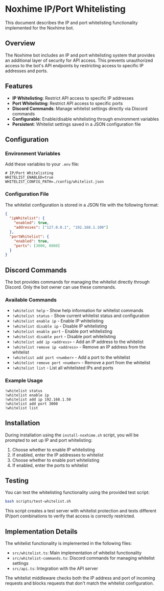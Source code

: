 # Noxhime IP/Port Whitelisting

This document describes the IP and port whitelisting functionality implemented for the Noxhime bot.

## Overview

The Noxhime bot includes an IP and port whitelisting system that provides an additional layer of security for API access. This prevents unauthorized access to the bot's API endpoints by restricting access to specific IP addresses and ports.

## Features

- **IP Whitelisting**: Restrict API access to specific IP addresses
- **Port Whitelisting**: Restrict API access to specific ports
- **Discord Commands**: Manage whitelist settings directly via Discord commands
- **Configurable**: Enable/disable whitelisting through environment variables
- **Persistent**: Whitelist settings saved in a JSON configuration file

## Configuration

### Environment Variables

Add these variables to your `.env` file:

```
# IP/Port Whitelisting
WHITELIST_ENABLED=true
WHITELIST_CONFIG_PATH=./config/whitelist.json
```

### Configuration File

The whitelist configuration is stored in a JSON file with the following format:

```json
{
  "ipWhitelist": {
    "enabled": true,
    "addresses": ["127.0.0.1", "192.168.1.100"]
  },
  "portWhitelist": {
    "enabled": true,
    "ports": [3000, 8080]
  }
}
```

## Discord Commands

The bot provides commands for managing the whitelist directly through Discord. Only the bot owner can use these commands.

### Available Commands

- `!whitelist help` - Show help information for whitelist commands
- `!whitelist status` - Show current whitelist status and configuration
- `!whitelist enable ip` - Enable IP whitelisting
- `!whitelist disable ip` - Disable IP whitelisting
- `!whitelist enable port` - Enable port whitelisting
- `!whitelist disable port` - Disable port whitelisting
- `!whitelist add ip <address>` - Add an IP address to the whitelist
- `!whitelist remove ip <address>` - Remove an IP address from the whitelist
- `!whitelist add port <number>` - Add a port to the whitelist
- `!whitelist remove port <number>` - Remove a port from the whitelist
- `!whitelist list` - List all whitelisted IPs and ports

### Example Usage

```
!whitelist status
!whitelist enable ip
!whitelist add ip 192.168.1.50
!whitelist add port 3000
!whitelist list
```

## Installation

During installation using the `install-noxhime.sh` script, you will be prompted to set up IP and port whitelisting:

1. Choose whether to enable IP whitelisting
2. If enabled, enter the IP addresses to whitelist
3. Choose whether to enable port whitelisting
4. If enabled, enter the ports to whitelist

## Testing

You can test the whitelisting functionality using the provided test script:

```bash
bash scripts/test-whitelist.sh
```

This script creates a test server with whitelist protection and tests different IP/port combinations to verify that access is correctly restricted.

## Implementation Details

The whitelist functionality is implemented in the following files:

- `src/whitelist.ts`: Main implementation of whitelist functionality
- `src/whitelist-commands.ts`: Discord commands for managing whitelist settings
- `src/api.ts`: Integration with the API server

The whitelist middleware checks both the IP address and port of incoming requests and blocks requests that don't match the whitelist configuration.
